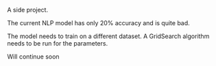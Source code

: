 A side project.

The current NLP model has only 20% accuracy and is quite bad.

The model needs to train on a different dataset.
A GridSearch algorithm needs to be run for the parameters.

Will continue soon